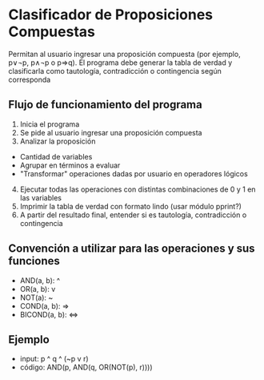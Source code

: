 # Clasificador de Proposiciones Compuestas

Permitan al usuario ingresar una proposición compuesta (por ejemplo, p∨¬p, p∧¬p o p⇒q).
El programa debe generar la tabla de verdad y clasificarla como tautología, contradicción o contingencia según corresponda

## Flujo de funcionamiento del programa

1. Inicia el programa
2. Se pide al usuario ingresar una proposición compuesta
3. Analizar la proposición

- Cantidad de variables
- Agrupar en términos a evaluar
- "Transformar" operaciones dadas por usuario en operadores lógicos

4. Ejecutar todas las operaciones con distintas combinaciones de 0 y 1 en las variables
5. Imprimir la tabla de verdad con formato lindo (usar módulo pprint?)
6. A partir del resultado final, entender si es tautología, contradicción o contingencia

## Convención a utilizar para las operaciones y sus funciones

- AND(a, b): ^
- OR(a, b): v
- NOT(a): ~
- COND(a, b): =>
- BICOND(a, b): <=>

## Ejemplo

- input: p ^ q ^ (~p v r)
- código: AND(p, AND(q, OR(NOT(p), r))))
